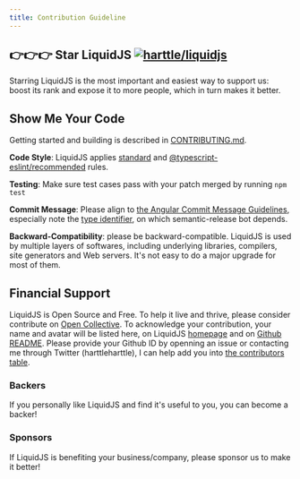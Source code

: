 ```yaml
---
title: Contribution Guideline
---
```


## 👉👉👉 Star LiquidJS  [![harttle/liquidjs](https://img.shields.io/github/stars/harttle/liquidjs?style=flat-square)][liquidjs]

Starring LiquidJS is the most important and easiest way to support us: boost its rank and expose it to more people, which in turn makes it better.

## Show Me Your Code

Getting started and building is described in [CONTRIBUTING.md](https://github.com/harttle/liquidjs/blob/master/CONTRIBUTING.md).

**Code Style**: LiquidJS applies [standard](https://github.com/standard/eslint-config-standard) and [@typescript-eslint/recommended](https://github.com/typescript-eslint/typescript-eslint/blob/master/packages/eslint-plugin/src/configs/recommended.json) rules.

**Testing**: Make sure test cases pass with your patch merged by running `npm test`

**Commit Message**: Please align to [the Angular Commit Message Guidelines](https://github.com/angular/angular.js/blob/master/DEVELOPERS.md#commits), especially note the [type identifier](https://github.com/angular/angular.js/blob/master/DEVELOPERS.md#type), on which semantic-release bot depends.

**Backward-Compatibility**: please be backward-compatible. LiquidJS is used by multiple layers of softwares, including underlying libraries, compilers, site generators and Web servers. It's not easy to do a major upgrade for most of them.

## Financial Support

LiquidJS is Open Source and Free. To help it live and thrive, please consider contribute on [Open Collective][oc]. To acknowledge your contribution, your name and avatar will be listed here, on LiquidJS [homepage](https://liquidjs.com/) and on [Github README][liquidjs]. Please provide your Github ID by openning an issue or contacting me through Twitter (harttleharttle), I can help add you into [the contributors table](https://github.com/harttle/liquidjs#contributors-).

### Backers
If you personally like LiquidJS and find it's useful to you, you can become a backer!

<object type="image/svg+xml" data="https://opencollective.com/liquidjs/backers.svg?avatarHeight=72"></object>

### Sponsors
If LiquidJS is benefiting your business/company, please sponsor us to make it better!

<object type="image/svg+xml" data="https://opencollective.com/liquidjs/sponsors.svg?avatarHeight=72"></object>

[oc]: https://opencollective.com/liquidjs/contribute/backer-10665/checkout
[shopify/liquid]: https://shopify.github.io/liquid/
[caniuse-promises]: http://caniuse.com/#feat=promises
[pp]: https://github.com/taylorhakes/promise-polyfill
[tutorial]: https://shopify.github.io/liquid/basics/introduction/
[liquidjs]: https://github.com/harttle/liquidjs
